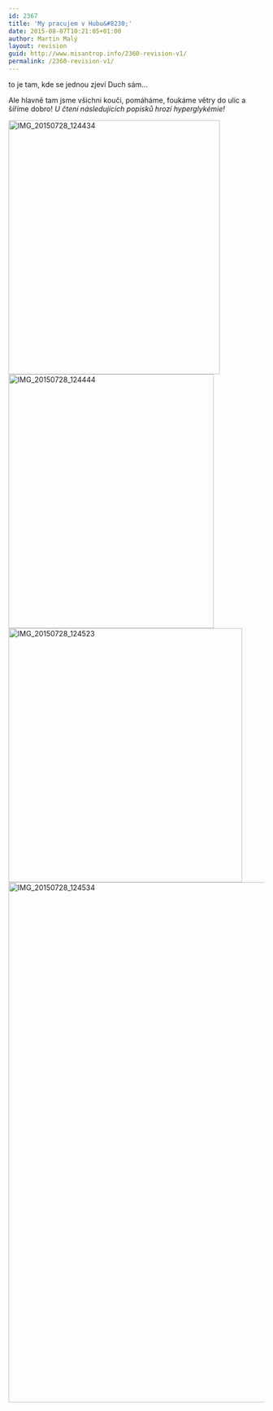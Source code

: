 ```yaml
---
id: 2367
title: 'My pracujem v Hubu&#8230;'
date: 2015-08-07T10:21:05+01:00
author: Martin Malý
layout: revision
guid: http://www.misantrop.info/2360-revision-v1/
permalink: /2360-revision-v1/
---
```

to je tam, kde se jednou zjeví Duch sám&#8230;

<!--more-->

Ale hlavně tam jsme všichni kouči, pomáháme, foukáme větry do ulic a šíříme dobro! _U čtení následujících popisků hrozí hyperglykémie!_

[<img class="aligncenter wp-image-2365 size-medium" src="http://www.misantrop.info/wp-content/uploads/2015/08/IMG_20150728_124434-416x500.jpg" alt="IMG_20150728_124434" width="416" height="500" srcset="https://www.misantrop.info/wp-content/uploads/2015/08/IMG_20150728_124434-416x500.jpg 416w, https://www.misantrop.info/wp-content/uploads/2015/08/IMG_20150728_124434-166x200.jpg 166w, https://www.misantrop.info/wp-content/uploads/2015/08/IMG_20150728_124434-852x1024.jpg 852w, https://www.misantrop.info/wp-content/uploads/2015/08/IMG_20150728_124434.jpg 1443w" sizes="(max-width: 416px) 100vw, 416px" />](http://www.misantrop.info/wp-content/uploads/2015/08/IMG_20150728_124434.jpg) [<img class="aligncenter wp-image-2364 size-medium" src="http://www.misantrop.info/wp-content/uploads/2015/08/IMG_20150728_124444-404x500.jpg" alt="IMG_20150728_124444" width="404" height="500" srcset="https://www.misantrop.info/wp-content/uploads/2015/08/IMG_20150728_124444-404x500.jpg 404w, https://www.misantrop.info/wp-content/uploads/2015/08/IMG_20150728_124444-161x200.jpg 161w, https://www.misantrop.info/wp-content/uploads/2015/08/IMG_20150728_124444-827x1024.jpg 827w, https://www.misantrop.info/wp-content/uploads/2015/08/IMG_20150728_124444.jpg 1554w" sizes="(max-width: 404px) 100vw, 404px" />](http://www.misantrop.info/wp-content/uploads/2015/08/IMG_20150728_124444.jpg) [<img class="aligncenter size-medium wp-image-2362" src="http://www.misantrop.info/wp-content/uploads/2015/08/IMG_20150728_124523-460x500.jpg" alt="IMG_20150728_124523" width="460" height="500" srcset="https://www.misantrop.info/wp-content/uploads/2015/08/IMG_20150728_124523-460x500.jpg 460w, https://www.misantrop.info/wp-content/uploads/2015/08/IMG_20150728_124523-184x200.jpg 184w, https://www.misantrop.info/wp-content/uploads/2015/08/IMG_20150728_124523-943x1024.jpg 943w, https://www.misantrop.info/wp-content/uploads/2015/08/IMG_20150728_124523.jpg 1624w" sizes="(max-width: 460px) 100vw, 460px" />](http://www.misantrop.info/wp-content/uploads/2015/08/IMG_20150728_124523.jpg) [<img class="aligncenter wp-image-2361 size-large" src="http://www.misantrop.info/wp-content/uploads/2015/08/IMG_20150728_124534-848x1024.jpg" alt="IMG_20150728_124534" width="848" height="1024" srcset="https://www.misantrop.info/wp-content/uploads/2015/08/IMG_20150728_124534-848x1024.jpg 848w, https://www.misantrop.info/wp-content/uploads/2015/08/IMG_20150728_124534-166x200.jpg 166w, https://www.misantrop.info/wp-content/uploads/2015/08/IMG_20150728_124534-414x500.jpg 414w, https://www.misantrop.info/wp-content/uploads/2015/08/IMG_20150728_124534.jpg 1728w" sizes="(max-width: 848px) 100vw, 848px" />](http://www.misantrop.info/wp-content/uploads/2015/08/IMG_20150728_124534.jpg)

&nbsp;